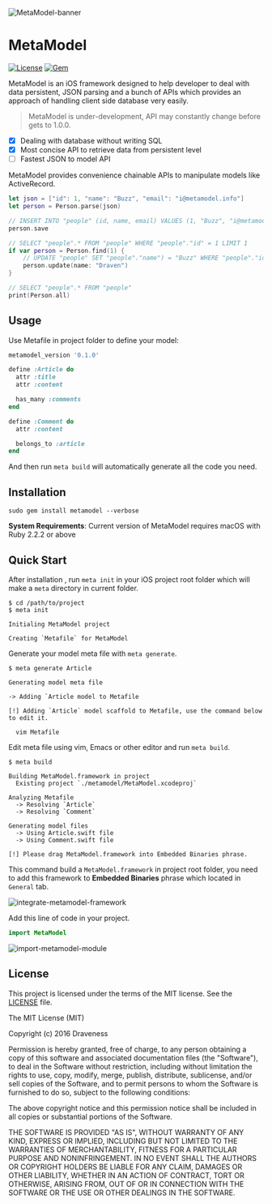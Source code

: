 ![MetaModel-banner](./images/banner.png)

# MetaModel

[![License](https://img.shields.io/badge/license-MIT-green.svg?style=flat)](https://github.com/draveness/metamodel/blob/master/LICENSE)
[![Gem](https://img.shields.io/gem/v/metamodel.svg?style=flat)](http://rubygems.org/gems/metamodel)

MetaModel is an iOS framework designed to help developer to deal with data persistent, JSON parsing and a bunch of APIs which provides an approach of handling client side database very easily.

> MetaModel is under-development, API may constantly change before gets to 1.0.0.

+ [x] Dealing with database without writing SQL
+ [x] Most concise API to retrieve data from persistent level
+ [ ] Fastest JSON to model API

MetaModel provides convenience chainable APIs to manipulate models like ActiveRecord.

```swift
let json = ["id": 1, "name": "Buzz", "email": "i@metamodel.info"]
let person = Person.parse(json)

// INSERT INTO "people" (id, name, email) VALUES (1, "Buzz", "i@metamodel.info")
person.save

// SELECT "people".* FROM "people" WHERE "people"."id" = 1 LIMIT 1
if var person = Person.find(1) {
    // UPDATE "people" SET "people"."name") = "Buzz" WHERE "people"."id" = 1
    person.update(name: "Draven")
}

// SELECT "people".* FROM "people"
print(Person.all)
```

## Usage

Use Metafile in project folder to define your model:

```ruby
metamodel_version '0.1.0'

define :Article do
  attr :title
  attr :content

  has_many :comments
end

define :Comment do
  attr :content

  belongs_to :article
end
```

And then run `meta build` will automatically generate all the code you need.

## Installation

```
sudo gem install metamodel --verbose
```

**System Requirements**: Current version of MetaModel requires macOS with Ruby 2.2.2 or above

## Quick Start

After installation , run `meta init` in your iOS project root folder which will make a `meta` directory in current folder.

```shell
$ cd /path/to/project
$ meta init

Initialing MetaModel project

Creating `Metafile` for MetaModel
```

Generate your model meta file with `meta generate`.

```shell
$ meta generate Article

Generating model meta file

-> Adding `Article model to Metafile

[!] Adding `Article` model scaffold to Metafile, use the command below to edit it.

  vim Metafile
```

Edit meta file using vim, Emacs or other editor and run `meta build`.

```shell
$ meta build

Building MetaModel.framework in project
  Existing project `./metamodel/MetaModel.xcodeproj`

Analyzing Metafile
  -> Resolving `Article`
  -> Resolving `Comment`

Generating model files
  -> Using Article.swift file
  -> Using Comment.swift file

[!] Please drag MetaModel.framework into Embedded Binaries phrase.
```

This command build a `MetaModel.framework` in project root folder, you need to add this framework to **Embedded Binaries** phrase which located in `General` tab.

![integrate-metamodel-framework](images/integrate-metamodel-framework.png)

Add this line of code in your project.

```swift
import MetaModel
```

![import-metamodel-module](images/import-metamodel-module.png)

## License

This project is licensed under the terms of the MIT license. See the [LICENSE](./LICENSE) file.

The MIT License (MIT)

Copyright (c) 2016 Draveness

Permission is hereby granted, free of charge, to any person obtaining a copy
of this software and associated documentation files (the "Software"), to deal
in the Software without restriction, including without limitation the rights
to use, copy, modify, merge, publish, distribute, sublicense, and/or sell
copies of the Software, and to permit persons to whom the Software is
furnished to do so, subject to the following conditions:

The above copyright notice and this permission notice shall be included in all
copies or substantial portions of the Software.

THE SOFTWARE IS PROVIDED "AS IS", WITHOUT WARRANTY OF ANY KIND, EXPRESS OR
IMPLIED, INCLUDING BUT NOT LIMITED TO THE WARRANTIES OF MERCHANTABILITY,
FITNESS FOR A PARTICULAR PURPOSE AND NONINFRINGEMENT. IN NO EVENT SHALL THE
AUTHORS OR COPYRIGHT HOLDERS BE LIABLE FOR ANY CLAIM, DAMAGES OR OTHER
LIABILITY, WHETHER IN AN ACTION OF CONTRACT, TORT OR OTHERWISE, ARISING FROM,
OUT OF OR IN CONNECTION WITH THE SOFTWARE OR THE USE OR OTHER DEALINGS IN THE
SOFTWARE.
